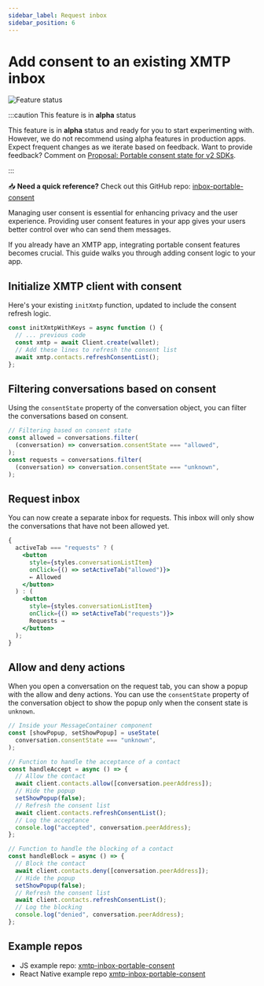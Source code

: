 ```yaml
---
sidebar_label: Request inbox
sidebar_position: 6
---
```


# Add consent to an existing XMTP inbox

![Feature status](https://img.shields.io/badge/Feature_status-Alpha-orange)

:::caution This feature is in **alpha** status

This feature is in **alpha** status and ready for you to start experimenting with. However, we do not recommend using alpha features in production apps. Expect frequent changes as we iterate based on feedback. Want to provide feedback? Comment on [Proposal: Portable consent state for v2 SDKs](https://github.com/orgs/xmtp/discussions/49).

:::

<div class=" rabbit  p-5 ">

📥 <b>Need a quick reference?</b> Check out this GitHub repo: <a href="https://github.com/fabriguespe/xmtp-inbox-portable-consent">inbox-portable-consent</a>

</div>

Managing user consent is essential for enhancing privacy and the user experience. Providing user consent features in your app gives your users better control over who can send them messages.

If you already have an XMTP app, integrating portable consent features becomes crucial. This guide walks you through adding consent logic to your app.

## Initialize XMTP client with consent

Here's your existing `initXmtp` function, updated to include the consent refresh logic.

```jsx
const initXmtpWithKeys = async function () {
  // ... previous code
  const xmtp = await Client.create(wallet);
  // Add these lines to refresh the consent list
  await xmtp.contacts.refreshConsentList();
};
```

## Filtering conversations based on consent

Using the `consentState` property of the conversation object, you can filter the conversations based on consent.

```jsx
// Filtering based on consent state
const allowed = conversations.filter(
  (conversation) => conversation.consentState === "allowed",
);
const requests = conversations.filter(
  (conversation) => conversation.consentState === "unknown",
);
```

## Request inbox

You can now create a separate inbox for requests. This inbox will only show the conversations that have not been allowed yet.

```jsx
{
  activeTab === "requests" ? (
    <button
      style={styles.conversationListItem}
      onClick={() => setActiveTab("allowed")}>
      ← Allowed
    </button>
  ) : (
    <button
      style={styles.conversationListItem}
      onClick={() => setActiveTab("requests")}>
      Requests →
    </button>
  );
}
```

## Allow and deny actions

When you open a conversation on the request tab, you can show a popup with the allow and deny actions. You can use the `consentState` property of the conversation object to show the popup only when the consent state is `unknown`.

```jsx
// Inside your MessageContainer component
const [showPopup, setShowPopup] = useState(
  conversation.consentState === "unknown",
);

// Function to handle the acceptance of a contact
const handleAccept = async () => {
  // Allow the contact
  await client.contacts.allow([conversation.peerAddress]);
  // Hide the popup
  setShowPopup(false);
  // Refresh the consent list
  await client.contacts.refreshConsentList();
  // Log the acceptance
  console.log("accepted", conversation.peerAddress);
};

// Function to handle the blocking of a contact
const handleBlock = async () => {
  // Block the contact
  await client.contacts.deny([conversation.peerAddress]);
  // Hide the popup
  setShowPopup(false);
  // Refresh the consent list
  await client.contacts.refreshConsentList();
  // Log the blocking
  console.log("denied", conversation.peerAddress);
};
```

## Example repos

- JS example repo: [xmtp-inbox-portable-consent](https://github.com/fabriguespe/xmtp-inbox-portable-consent)
- React Native example repo [xmtp-inbox-portable-consent](https://github.com/fabriguespe/xmtp-rn-request-inbox)
